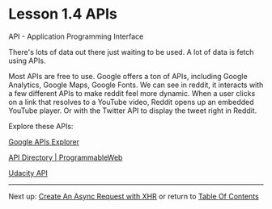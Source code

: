 # Lesson 1.4 APIs

API - Application Programming Interface

There's lots of data out there just waiting to be used. A lot of data is fetch using APIs. 

Most APIs are free to use. Google offers a ton of APIs, including Google Analytics, Google Maps, Google Fonts. We can see in reddit, it interacts with a few different APIs to make reddit feel more dynamic. When a user clicks on a link that resolves to a YouTube video, Reddit opens up an embedded YouTube player. Or with the Twitter API to display the tweet right in Reddit.

Explore these APIs:

[Google APIs Explorer](https://developers.google.com/apis-explorer/)

[API Directory | ProgrammableWeb](http://www.programmableweb.com/apis/directory)

[Udacity API](https://www.udacity.com/public-api/v1/catalog)

- - -
Next up: [Create An Async Request with XHR](ND024_Part3_Lesson01_05.md) or return to [Table Of Contents](./ND024_TableOfContents.md)
